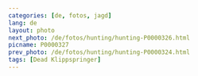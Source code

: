 ```yaml
---
categories: [de, fotos, jagd]
lang: de
layout: photo
next_photo: /de/fotos/hunting/hunting-P0000326.html
picname: P0000327
prev_photo: /de/fotos/hunting/hunting-P0000324.html
tags: [Dead Klippspringer]
---
```

